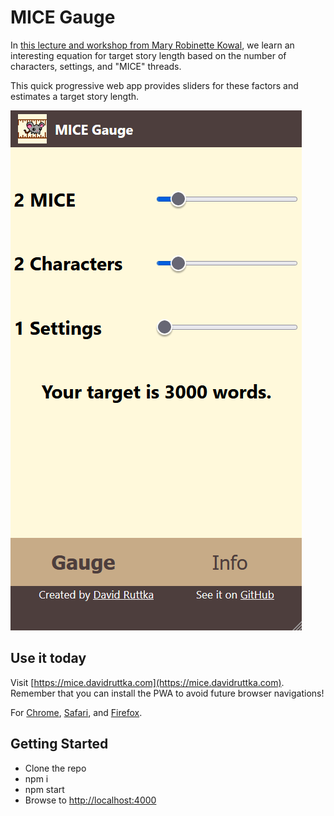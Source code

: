 # MICE Gauge

In [this lecture and workshop from Mary Robinette Kowal](https://www.youtube.com/watch?v=blehVIDyuXk), we learn an interesting equation for target story length based on the number of characters, settings, and "MICE" threads.  

This quick progressive web app provides sliders for these factors and estimates a target story length.

![Screenshot of the MICE Gauge](./misc/screenshot.png)

## Use it today

Visit [https://mice.davidruttka.com](https://mice.davidruttka.com). Remember that you can install the PWA to avoid future browser navigations!

For [Chrome](https://support.google.com/chrome/answer/9658361?hl=en&co=GENIE.Platform%3DAndroid), [Safari](https://www.howtogeek.com/667910/how-to-add-a-website-to-your-iphone-or-ipad-home-screen/), and [Firefox](https://developer.mozilla.org/en-US/docs/Web/Progressive_web_apps/Installable_PWAs).

## Getting Started

- Clone the repo
- npm i
- npm start
- Browse to [http://localhost:4000](http://localhost:4000)